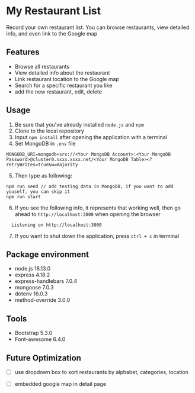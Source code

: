 # My Restaurant List
Record your own restaurant list. You can browse restaurants, view detailed info, and even link to the Google map

## Features
- Browse all restaurants
- View detailed info about the restaurant
- Link restaurant location to the Google map
- Search for a specific restaurant you like
- add the new restaurant, edit, delete


## Usage
1. Be sure that you've already installed `node.js` and `npm`
2. Clone to the local repository
3. Input `npm install` after opening the application with a terminal
4. Set MongoDB in `.env` file
```
MONGODB_URI=mongodb+srv://<Your MongoDB Account>:<Your MongoDB Password>@cluster0.xxxx.xxxx.net/<Your MongoDB Table><?retryWrites=true&w=majority
```
5. Then type as following:
```
npm run seed // add testing data in MongoDB, if you want to add youself, you can skip it
npm run start
```
6. If you see the following info, it represents that working well, then go ahead to `http://localhost:3000` when opening the browser

```
  Listening on http://localhost:3000  
```
7. If you want to shut down the application, press `ctrl + c` in terminal 

## Package environment
- node.js 18.13.0
- express 4.18.2
- express-handlebars 7.0.4
- mongoose 7.0.3
- dotenv 16.0.3
- method-override 3.0.0

## Tools
- Bootstrap 5.3.0
- Font-awesome 6.4.0

## Future Optimization
- [ ]  use dropdown box to sort restaurants by alphabet, categories, location
- [ ] embedded google map in detail page

